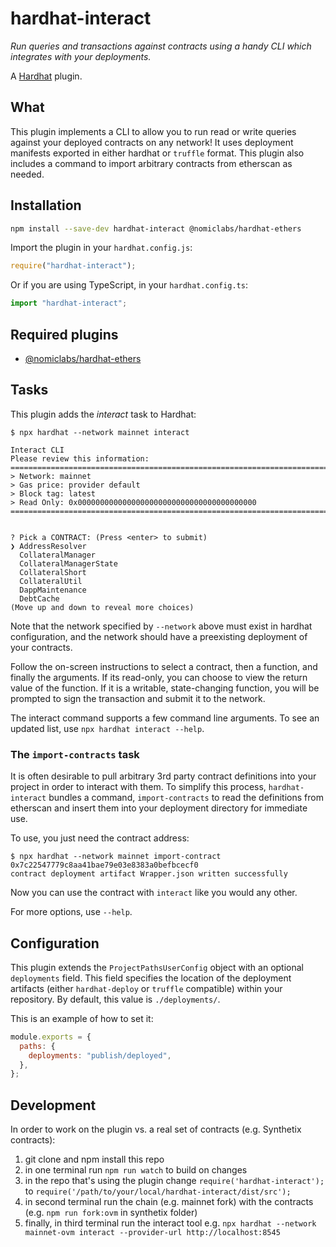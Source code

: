 # hardhat-interact

_Run queries and transactions against contracts using a handy CLI which integrates with your deployments._

A [Hardhat](https://hardhat.org) plugin.

## What

This plugin implements a CLI to allow you to run read or write queries against your deployed contracts on any network! It uses deployment manifests exported in either hardhat or `truffle` format. This plugin also includes a command to import arbitrary contracts from etherscan as needed.

## Installation

```bash
npm install --save-dev hardhat-interact @nomiclabs/hardhat-ethers
```

Import the plugin in your `hardhat.config.js`:

```js
require("hardhat-interact");
```

Or if you are using TypeScript, in your `hardhat.config.ts`:

```ts
import "hardhat-interact";
```

## Required plugins

- [@nomiclabs/hardhat-ethers](https://github.com/nomiclabs/hardhat/tree/master/packages/hardhat-ethers)

## Tasks

This plugin adds the _interact_ task to Hardhat:

```
$ npx hardhat --network mainnet interact

Interact CLI
Please review this information:
================================================================================
> Network: mainnet
> Gas price: provider default
> Block tag: latest
> Read Only: 0x0000000000000000000000000000000000000000
================================================================================


? Pick a CONTRACT: (Press <enter> to submit)
❯ AddressResolver
  CollateralManager
  CollateralManagerState
  CollateralShort
  CollateralUtil
  DappMaintenance
  DebtCache
(Move up and down to reveal more choices)
```

Note that the network specified by `--network` above must exist in hardhat configuration, and the network should have a preexisting deployment of your contracts.

Follow the on-screen instructions to select a contract, then a function, and finally the arguments. If its read-only, you can choose to view the return value of the function. If it is a writable, state-changing function, you will be prompted to sign the transaction and submit it to the network.

The interact command supports a few command line arguments. To see an updated list, use `npx hardhat interact --help`.

### The `import-contracts` task

It is often desirable to pull arbitrary 3rd party contract definitions into your project in order to interact with them. To simplify this process,
`hardhat-interact` bundles a command, `import-contracts` to read the definitions from etherscan and insert them into your deployment directory for immediate use.

To use, you just need the contract address:

```
$ npx hardhat --network mainnet import-contract 0x7c22547779c8aa41bae79e03e8383a0befbcecf0
contract deployment artifact Wrapper.json written successfully
```

Now you can use the contract with `interact` like you would any other.

For more options, use `--help`.

## Configuration

This plugin extends the `ProjectPathsUserConfig` object with an optional
`deployments` field. This field specifies the location of the deployment artifacts (either `hardhat-deploy` or `truffle` compatible) within your repository. By default, this value is `./deployments/`.

This is an example of how to set it:

```js
module.exports = {
  paths: {
    deployments: "publish/deployed",
  },
};
```

## Development

In order to work on the plugin vs. a real set of contracts (e.g. Synthetix contracts):

1. git clone and npm install this repo
2. in one terminal run `npm run watch` to build on changes
3. in the repo that's using the plugin change `require('hardhat-interact');` to `require('/path/to/your/local/hardhat-interact/dist/src');`
4. in second terminal run the chain (e.g. mainnet fork) with the contracts (e.g. `npm run fork:ovm` in synthetix folder)
5. finally, in third terminal run the interact tool e.g. `npx hardhat --network mainnet-ovm interact --provider-url http://localhost:8545`
